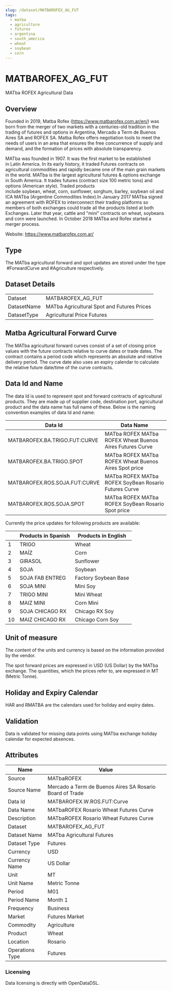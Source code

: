 ```yaml
---
slug: /dataset/MATBAROFEX_AG_FUT
tags:
  - matba
  - agriculture
  - futures
  - argentina
  - south_america
  - wheat
  - soybean
  - corn
---
```

MATBAROFEX_AG_FUT
============================================================

MATba ROFEX Agricultural Data

## Overview

Founded in 2019, Matba Rofex (https://www.matbarofex.com.ar/en/) was born from the merger of two markets with a centuries-old tradition in the trading of futures and options in Argentina, Mercado a Term de Buenos Aires SA and ROFEX SA. Matba Rofex offers negotiation tools to meet the needs of users in an area that ensures the free concurrence of supply and demand, and the formation of prices with absolute transparency.

MATba was founded in 1907. It was the first market to be established in Latin America. In its early history, it traded Futures contracts on agricultural commodities and rapidly became one of the main grain markets in the world. MATba is the largest agricultural futures & options exchange in South America. It trades futures (contract size 100 metric tons) and options (American style). Traded products include soybean, wheat, corn, sunflower, sorghum, barley, soybean oil and ICA MATba (Argentine Commodities Index).In January 2017 MATba signed an agreement with ROFEX to interconnect their trading platforms so members of both exchanges could trade all the products listed at both Exchanges. Later that year, cattle and "mini" contracts on wheat, soybeans and corn were launched. In October 2018 MATba and Rofex started a merger process.

Website: https://www.matbarofex.com.ar/

## Type

The MATba agricultural forward and spot updates are stored under the type  #ForwardCurve and #Agriculture respectively.

## Dataset Details

|||
|-|-|
|Dataset|MATBAROFEX_AG_FUT|
|DatasetName|MATba Agricultural Spot and Futures Prices|
|DatasetType|Agricultural Price Futures|

## Matba Agricultural Forward Curve

The MATba agricultural forward curves consist of a set of closing price values with the future contracts relative to curve dates or trade dates. The contract contains a period code which represents an absolute and relative delivery period. The curve date also uses an expiry calendar to calculate the relative future date/time of the curve contracts.

## Data Id and Name

The data Id is used to represent spot and forward contracts of agricultural products. They are made up of supplier code, destination port, agricultural product and the data name has full name of these. Below is the naming convention examples of data Id and name:

|Data Id|Data Name|
|-|-|
|MATBAROFEX.BA.TRIGO.FUT:CURVE|MATba ROFEX MATba ROFEX Wheat Buenos Aires Futures Curve|
|MATBAROFEX.BA.TRIGO.SPOT|MATba ROFEX MATba ROFEX Wheat Buenos Aires Spot price|
|MATBAROFEX.ROS.SOJA.FUT:CURVE|MATba ROFEX MATba ROFEX SoyBean Rosario Futures Curve|
|MATBAROFEX.ROS.SOJA.SPOT|MATba ROFEX MATba ROFEX SoyBean Rosario Spot price|

Currently the price updates for following products are available:

||**Products in Spanish**|**Products in English**|
|-|-|-|
|1|TRIGO|Wheat|
|2|MAÍZ|Corn|
|3|GIRASOL|Sunflower|
|4|SOJA|Soybean|
|5|SOJA FAB ENTREG|Factory Soybean Base|
|6|SOJA MINI|Mini Soy|
|7|TRIGO MINI|Mini Wheat|
|8|MAIZ MINI|Corn Mini|
|9|SOJA CHICAGO RX|Chicago RX Soy|
|10|MAIZ CHICAGO RX|Chicago Corn Soy|

## Unit of measure

The content of the units and currency is based on the information provided by the vendor.

The spot forward prices are expressed in USD (US Dollar) by the MATba exchange. The quantities, which the prices refer to, are expressed in MT (Metric Tonne).

## Holiday and Expiry Calendar

HAR and RMATBA are the calendars used for holiday and expiry dates.

## Validation

Data is validated for missing data points using MATba exchange holiday calendar for expected absences.

## Attributes

|Name|Value|
|-|-|
|Source|MATbaROFEX|
|Source Name|Mercado a Term de Buenos Aires SA Rosario Board of Trade|
|Data Id|MATBAROFEX.W.ROS.FUT:Curve|
|Data Name|MATbaROFEX Rosario Wheat Futures Curve|
|Description|MATbaROFEX Rosario Wheat Futures Curve|
|Dataset|MATBAROFEX_AG_FUT|
|Dataset Name|MATba Agricultural Futures|
|Dataset Type|Futures|
|Currency|USD|
|Currency Name|US Dollar|
|Unit|MT|
|Unit Name|Metric Tonne|
|Period|M01|
|Period Name|Month 1|
|Frequency|Business|
|Market|Futures Market|
|Commodity|Agriculture|
|Product|Wheat|
|Location|Rosario|
|Operations Type|Futures|

### Licensing

Data licensing is directly with OpenDataDSL.

